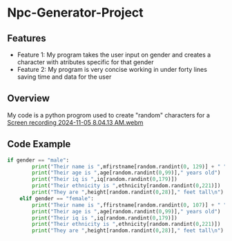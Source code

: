 # Npc-Generator-Project

## Features

- Feature 1: My program takes the user input on gender and creates a character with atributes specific for that gender
- Feature 2: My program is very concise working in under forty lines saving time and data for the user
  
## Overview

My code is a python progrom used to create "random" characters for a
[Screen recording 2024-11-05 8.04.13 AM.webm](https://github.com/user-attachments/assets/14f7ab63-a409-43ea-9900-838104ba5ba8)

## Code Example

```python
if gender == "male":
        print("Their name is ",mfirstname[random.randint(0, 129)] + " " + lastnames[random.randint(0, 126)])
        print("Their age is ",age[random.randint(0,99)]," years old")
        print("Their iq is ",iq[random.randint(0,179)])
        print("Their ethnicity is ",ethnicity[random.randint(0,221)])
        print("They are ",height[random.randint(0,28)]," feet tall\n")
    elif gender == "female":
        print("Their name is ",ffirstname[random.randint(0, 107)] + " " + lastnames[random.randint(0, 126)])
        print("Their age is ",age[random.randint(0,99)]," years old")
        print("Their iq is ",iq[random.randint(0,179)])
        print("Their ethnicity is ",ethnicity[random.randint(0,221)])
        print("They are ",height[random.randint(0,28)]," feet tall\n")
